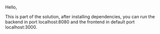 Hello, 

This is part of the solution, after installing dependencies, you can run the backend in port localhost:8080 and the frontend in default port localhost:3000.



